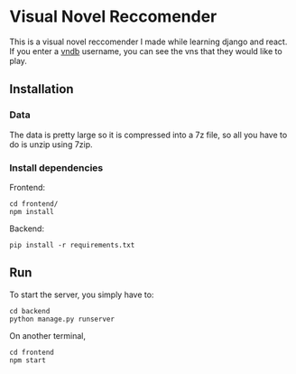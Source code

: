 # Visual Novel Reccomender

This is a visual novel reccomender I made while learning django and react. If you enter a [vndb](https://www.vndb.org) username, you can see the vns that they would like to play.

## Installation

### Data

The data is pretty large so it is compressed into a 7z file, so all you have to do is unzip using 7zip.

### Install dependencies

Frontend:

```
cd frontend/
npm install
```

Backend:

```
pip install -r requirements.txt
```

## Run

To start the server, you simply have to:

```
cd backend
python manage.py runserver
```

On another terminal,

```
cd frontend
npm start
```
